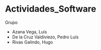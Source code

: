 # Actividades_Software

Grupo
- Azana Vega, Luis
- De la Cruz Valdiviezo, Pedro Luis
- Rivas Galindo, Hugo
